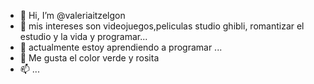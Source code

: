 - 👋 Hi, I’m @valeriaitzelgon
- 👀 mis intereses son videojuegos,peliculas studio ghibli, romantizar el estudio y la vida y programar...
- 🌱 actualmente estoy aprendiendo a programar ...
- 💞️ Me gusta el color verde y rosita
- 📫 ...

<!---
valeriaitzelgon/valeriaitzelgon is a ✨ special ✨ repository because its `README.md` (this file) appears on your GitHub profile.
You can click the Preview link to take a look at your changes.
--->
